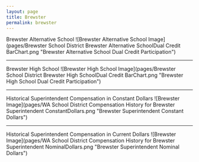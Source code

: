```yaml
---
layout: page
title: Brewster
permalink: brewster
---
```



Brewster Alternative School
![Brewster Alternative School Image](pages/Brewster School District Brewster Alternative SchoolDual Credit BarChart.png "Brewster Alternative School Dual Credit Participation")

___

Brewster High School
![Brewster High School Image](pages/Brewster School District Brewster High SchoolDual Credit BarChart.png "Brewster High School Dual Credit Participation")

___

Historical Superintendent Compensation in Constant Dollars
![Brewster Image](pages/WA School District Compensation History for Brewster Superintendent ConstantDollars.png "Brewster Superintendent Constant Dollars")

___

Historical Superintendent Compensation in Current Dollars
![Brewster Image](pages/WA School District Compensation History for Brewster Superintendent NominalDollars.png "Brewster Superintendent Nominal Dollars")
